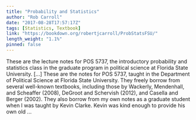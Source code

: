 ```yaml
---
title: "Probability and Statistics"
author: "Rob Carroll"
date: "2017-08-28T17:57:17Z"
tags: [Statistics, Textbook]
link: "https://bookdown.org/robertjcarroll/ProbStatsFSU/"
length_weight: "1.1%"
pinned: false
---
```


These are the lecture notes for POS 5737, the introductory probability and statistics class in the graduate program in political science at Florida State University. [...] These are the notes for POS 5737, taught in the Department of Political Science at Florida State University. They freely borrow from several well-known textbooks, including those by Wackerly, Mendenhall, and Scheaffer (2008), DeGroot and Schervish (2012), and Casella and Berger (2002). They also borrow from my own notes as a graduate student when I was taught by Kevin Clarke. Kevin was kind enough to provide his own old ...
